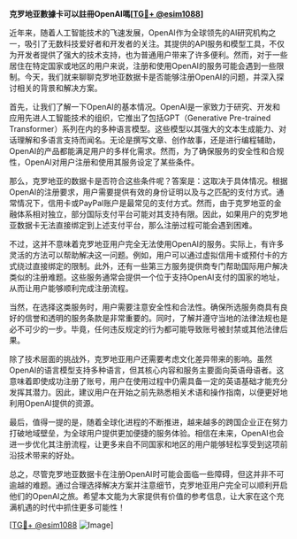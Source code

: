 **克罗地亚數據卡可以註冊OpenAI嗎[[TG💪+ @esim1088](https://t.me/s/esim1088)]**

近年来，随着人工智能技术的飞速发展，OpenAI作为全球领先的AI研究机构之一，吸引了无数科技爱好者和开发者的关注。其提供的API服务和模型工具，不仅为开发者提供了强大的技术支持，也为普通用户带来了许多便利。然而，对于一些居住在特定国家或地区的用户来说，注册和使用OpenAI的服务可能会遇到一些限制。今天，我们就来聊聊克罗地亚数据卡是否能够注册OpenAI的问题，并深入探讨相关的背景和解决方案。

首先，让我们了解一下OpenAI的基本情况。OpenAI是一家致力于研究、开发和应用先进人工智能技术的组织，它推出了包括GPT（Generative Pre-trained Transformer）系列在内的多种语言模型。这些模型以其强大的文本生成能力、对话理解和多语言支持而闻名。无论是撰写文章、创作故事，还是进行编程辅助，OpenAI的产品都能满足用户的多样化需求。然而，为了确保服务的安全性和合规性，OpenAI对用户注册和使用其服务设定了某些条件。

那么，克罗地亚的数据卡是否符合这些条件呢？答案是：这取决于具体情况。根据OpenAI的注册要求，用户需要提供有效的身份证明以及与之匹配的支付方式。通常情况下，信用卡或PayPal账户是最常见的支付方式。然而，由于克罗地亚的金融体系相对独立，部分国际支付平台可能对其支持有限。因此，如果用户的克罗地亚数据卡无法直接绑定到上述支付平台，那么注册过程可能会遇到困难。

不过，这并不意味着克罗地亚用户完全无法使用OpenAI的服务。实际上，有许多灵活的方法可以帮助解决这一问题。例如，用户可以通过虚拟信用卡或预付卡的方式绕过直接绑定的限制。此外，还有一些第三方服务提供商专门帮助国际用户解决类似的注册难题。这些服务通常会提供一个位于支持OpenAI支付的国家的地址，从而让用户能够顺利完成注册流程。

当然，在选择这类服务时，用户需要注意安全性和合法性。确保所选服务商具有良好的信誉和透明的服务条款是非常重要的。同时，了解并遵守当地的法律法规也是必不可少的一步。毕竟，任何违反规定的行为都可能导致账号被封禁或其他法律后果。

除了技术层面的挑战外，克罗地亚用户还需要考虑文化差异带来的影响。虽然OpenAI的语言模型支持多种语言，但其核心内容和服务主要面向英语母语者。这意味着即使成功注册了账号，用户在使用过程中仍需具备一定的英语基础才能充分发挥其潜力。因此，建议用户在开始之前先熟悉相关术语和操作指南，以便更好地利用OpenAI提供的资源。

最后，值得一提的是，随着全球化进程的不断推进，越来越多的跨国企业正在努力打破地域壁垒，为全球用户提供更加便捷的服务体验。相信在未来，OpenAI也会进一步优化其注册流程，让更多来自不同国家和地区的用户能够轻松享受到这项前沿技术带来的好处。

总之，尽管克罗地亚数据卡在注册OpenAI时可能会面临一些障碍，但这并非不可逾越的难题。通过合理选择解决方案并注意细节，克罗地亚用户完全可以顺利开启他们的OpenAI之旅。希望本文能为大家提供有价值的参考信息，让大家在这个充满机遇的时代中抓住更多可能性！

[[TG💪+ @esim1088](https://t.me/s/esim1088) ![Image](https://i.postimg.cc/4NQfJmqS/Snipaste-2025-05-13-00-14-12.png)]